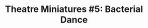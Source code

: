 ---
title: "Theatre Miniatures #5: Bacterial Dance"
tags: [orchestral, cd]
sectionSortOrder: 10
shortDesc: "Energetic orchestral arrangement of an excerpt from Adrian's score for Dr. Semmelweis"
forces: "1+p.2.2.2+cb / 4.3.3.1 / timp + 2P / strings min 12.10.8.6.4"
length: "3 mins"
workNumber: "P0054"
compositionYear: "2023"
pdf: "Dr Semmelweis"
hire: yes
buy: ""
recording: ""
audioIndex: 54
privateAudioIndex: 108
projectColour:
layout: workDetail
permalink: false
---